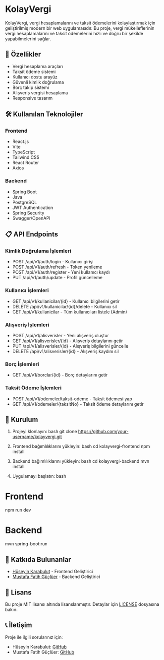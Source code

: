 # KolayVergi

KolayVergi, vergi hesaplamalarını ve taksit ödemelerini kolaylaştırmak için geliştirilmiş modern bir web uygulamasıdır. Bu proje, vergi mükelleflerinin vergi hesaplamalarını ve taksit ödemelerini hızlı ve doğru bir şekilde yapabilmelerini sağlar.

## 🚀 Özellikler

- Vergi hesaplama araçları
- Taksit ödeme sistemi
- Kullanıcı dostu arayüz
- Güvenli kimlik doğrulama
- Borç takip sistemi
- Alışveriş vergisi hesaplama
- Responsive tasarım

## 🛠️ Kullanılan Teknolojiler

### Frontend
- React.js
- Vite
- TypeScript
- Tailwind CSS
- React Router
- Axios

### Backend
- Spring Boot
- Java
- PostgreSQL
- JWT Authentication
- Spring Security
- Swagger/OpenAPI

## 📋 API Endpoints

### Kimlik Doğrulama İşlemleri
- POST /api/v1/auth/login - Kullanıcı girişi
- POST /api/v1/auth/refresh - Token yenileme
- POST /api/v1/auth/register - Yeni kullanıcı kaydı
- PUT /api/v1/auth/update - Profil güncelleme

### Kullanıcı İşlemleri
- GET /api/v1/kullanicilar/{id} - Kullanıcı bilgilerini getir
- DELETE /api/v1/kullanicilar/{id}/delete - Kullanıcı sil
- GET /api/v1/kullanicilar - Tüm kullanıcıları listele (Admin)

### Alışveriş İşlemleri
- POST /api/v1/alisverisler - Yeni alışveriş oluştur
- GET /api/v1/alisverisler/{id} - Alışveriş detaylarını getir
- PUT /api/v1/alisverisler/{id} - Alışveriş bilgilerini güncelle
- DELETE /api/v1/alisverisler/{id} - Alışveriş kaydını sil

### Borç İşlemleri
- GET /api/v1/borclar/{id} - Borç detaylarını getir

### Taksit Ödeme İşlemleri
- POST /api/v1/odemeler/taksit-odeme - Taksit ödemesi yap
- GET /api/v1/odemeler/{taksitNo} - Taksit ödeme detaylarını getir

## 🚀 Kurulum

1. Projeyi klonlayın:
bash
git clone https://github.com/your-username/kolayvergi.git


2. Frontend bağımlılıklarını yükleyin:
bash
cd kolayvergi-frontend
npm install


3. Backend bağımlılıklarını yükleyin:
bash
cd kolayvergi-backend
mvn install


4. Uygulamayı başlatın:
bash
# Frontend
npm run dev

# Backend
mvn spring-boot:run


## 👥 Katkıda Bulunanlar

- [Hüseyin Karabulut](https://github.com/hsynkbulut) - Frontend Geliştirici
- [Mustafa Fatih Güçlüer](https://github.com/mfgucluer) - Backend Geliştirici

## 📝 Lisans

Bu proje MIT lisansı altında lisanslanmıştır. Detaylar için [LICENSE](LICENSE) dosyasına bakın.

## 📞 İletişim

Proje ile ilgili sorularınız için:
- Hüseyin Karabulut: [GitHub](https://github.com/hsynkbulut)
- Mustafa Fatih Güçlüer: [GitHub](https://github.com/mfgucluer)

